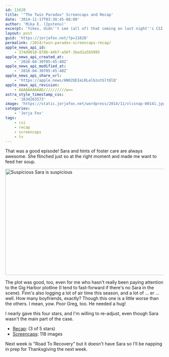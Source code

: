 ```yaml
---
id: 11620
title: '"The Twin Paradox" Screencaps and Recap'
date: '2014-11-17T03:38:45-08:00'
author: 'Mika E. (Ipstenu)'
excerpt: 'Yikes, didn''t see (all of) that coming on last night''s CSI! Did you?'
layout: post
guid: 'https://jorjafox.net/?p=11620'
permalink: /2014/twin-paradox-screencaps-recap/
apple_news_api_id:
    - 374d9010-878b-44b7-a56f-3bad1a5b5095
apple_news_api_created_at:
    - '2016-04-30T05:45:40Z'
apple_news_api_modified_at:
    - '2016-04-30T05:45:40Z'
apple_news_api_share_url:
    - 'https://apple.news/AN02QEIeLRLelbzutGltQlQ'
apple_news_api_revision:
    - AAAAAAAAAAD//////////w==
astra_style_timestamp_css:
    - '1634263573'
image: 'https://static.jorjafox.net/wordpress/2014/11/vlcsnap-00141.jpg'
categories:
    - 'Jorja Fox'
tags:
    - csi
    - recap
    - screencaps
    - tv
---
```


That was a good episode! Sara and hints of foster care are always awesome. She flinched just so at the right moment and made me want to feed her soup.

<img class="aligncenter size-large wp-image-11621" src="//jfo-static.net/wordpress/2014/11/vlcsnap-00141-900x506.jpg" alt="Suspicious Sara is suspicious" width="600" height="337" />

The plot was good, too, even for me who hasn't really been paying attention to the Gig Harbor plotline (I tend to fast-forward if there's no Sara in the scene). Finn's also logging a lot of air time this season, and a lot of ... er ... well. How many boyfriends, exactly? Though this one is a little worse than the others. I mean, yow. Poor Greg, too. He needed a hug!

I nearly gave this four stars, and I'm willing to re-adjust, even though Sara wasn't the main part of the case.
<ul>
 	<li><a href="https://jorjafox.net/wiki/The_Twin_Paradox">Recap</a>: (3 of 5 stars)</li>
 	<li><a href="https://jorjafox.net/gallery/tv/csi/season15/06-twinparadox/">Screencaps</a>: 118 images</li>
</ul>
Next week is "Road To Recovery" but it doesn't have Sara so I'll be napping in prep for Thanksgiving the next week.
